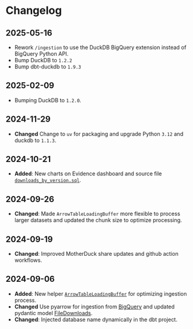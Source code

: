# Changelog

## 2025-05-16
- Rework `/ingestion` to use the DuckDB BigQuery extension instead of BigQuery Python API.
- Bump DuckDB to `1.2.2`
- Bump dbt-duckdb to `1.9.3`

## 2025-02-09
- Bumping DuckDB to `1.2.0`.

## 2024-11-29
- **Changed** Change to `uv` for packaging and upgrade Python `3.12` and duckdb to `1.1.3`.

## 2024-10-21
- **Added**: New charts on Evidence dashboard and source file [`downloads_by_version.sql`](https://github.com/mehd-io/pypi-duck-flow/blob/main/dashboard/sources/motherduck/downloads_by_version.sql).

## 2024-09-26
- **Changed**: Made `ArrowTableLoadingBuffer` more flexible to process larger datasets and updated the chunk size to optimize processing.

## 2024-09-19
- **Changed**: Improved MotherDuck share updates and github action workflows.

## 2024-09-06
- **Added**: New helper [`ArrowTableLoadingBuffer`](https://github.com/mehd-io/pypi-duck-flow/blob/main/ingestion/duck.py#L7) for optimizing ingestion process.
- **Changed** Use pyarrow for ingestion from [BigQuery](https://github.com/mehd-io/pypi-duck-flow/blob/main/ingestion/bigquery.py#L69) and updated pydantic model [FileDownloads](https://github.com/mehd-io/pypi-duck-flow/blob/main/ingestion/models.py#L81).
- **Changed**: Injected database name dynamically in the dbt project.
